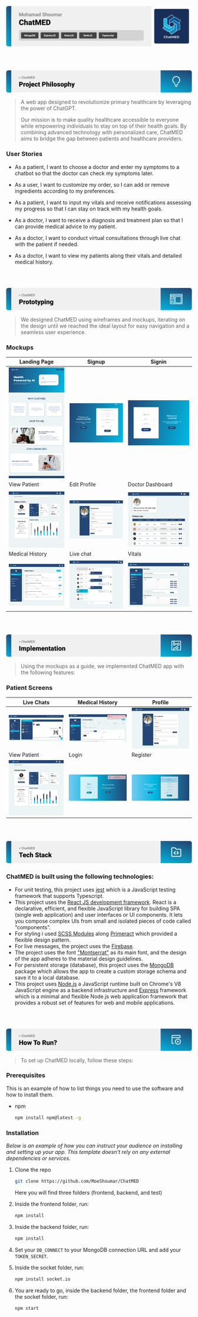 <img src="./readme/title1.svg"/>

<br><br>

<!-- project philosophy -->
<img src="./readme/title2.svg"/>

> A web app designed to revolutionize primary healthcare by leveraging the power of ChatGPT.
>
> Our mission is to make quality healthcare accessible to everyone while empowering individuals to stay on top of their health goals. By combining advanced technology with personalized care, ChatMED aims to bridge the gap between patients and healthcare providers.

### User Stories

- As a patient, I want to choose a doctor and enter my symptoms to a chatbot so that the doctor can check my symptoms later.
- As a user, I want to customize my order, so I can add or remove ingredients according to my preferences.
- As a patient, I want to input my vitals and receive notifications assessing my progress so that I can stay on track with my health goals.

- As a doctor, I want to receive a diagnosis and treatment plan so that I can provide medical advice to my patient.
- As a doctor, I want to conduct virtual consultations through live chat with the patient if needed.
- As a doctor, I want to view my patients along their vitals and detailed medical history.

<br><br>

<!-- Prototyping -->
<img src="./readme/title3.svg"/>

> We designed ChatMED using wireframes and mockups, iterating on the design until we reached the ideal layout for easy navigation and a seamless user experience.

### Mockups

| Landing Page                                   | Signup                                  | Signin                                      |
| ---------------------------------------------- | --------------------------------------- | ------------------------------------------- |
| ![Landing](./readme/demo/Landingpagefigma.png) | ![fsdaf](./readme/demo/figmasignup.png) | ![zed](./readme/demo/signinfigma.png)       |
| View Patient                                   | Edit Profile                            | Doctor Dashboard                            |
|                                                |                                         |                                             |
| ![Landing](./readme/demo/ViewPatient.png)      | ![fsdaf](./readme/demo/Profile.jpg)     | ![fsdaf](./readme/demo/DoctorDashboard.png) |
| Medical History                                | Live chat                               | Vitals                                      |
|                                                |                                         |                                             |
| ![Landing](./readme/demo/historyfigma.png)     | ![fsdaf](./readme/demo/Chats.jpg)       | ![fsdaf](./readme/demo/vitalsfigma.png)     |

<br><br>

<!-- Implementation -->
<img src="./readme/title4.svg"/>

> Using the mockups as a guide, we implemented ChatMED app with the following features:

### Patient Screens

| Live Chats                                | Medical History                     | Profile                                 |
| ----------------------------------------- | ----------------------------------- | --------------------------------------- |
| ![Landing](./readme/demo/chatsImp.png)    | ![fsdaf](./readme/demo/history.png) | ![fsdaf](./readme/demo/Profile.jpg)     |
| View Patient                              | Login                               | Register                                |
| ![Landing](./readme/demo/ViewPatient.png) | ![fsdaf](./readme/demo/logIn.png)   | ![fsdaf](./readme/demo/registerImp.png) |

<br><br>

<!-- Tech stack -->
<img src="./readme/title5.svg"/>

### ChatMED is built using the following technologies:

- For unit testing, this project uses [jest](https://jestjs.io/) which is a JavaScript testing framework that supports Typescript.
- This project uses the [React JS development framework](https://reactjs.org/). React is a declarative, efficient, and flexible JavaScript library for building SPA (single web application) and user interfaces or UI components. It lets you compose complex UIs from small and isolated pieces of code called “components”.
- For styling i used [SCSS Modules](https://sass-lang.com/) along [Primeract](https://primereact.org/) which provided a flexible design pattern.
- For live messages, the project uses the [Firebase](https://firebase.google.com/).
- The project uses the font ["Montserrat"](https://fonts.google.com/specimen/Montserrat) as its main font, and the design of the app adheres to the material design guidelines.
- For persistent storage (database), this project uses the [MongoDB](https://www.mongodb.com/) package which allows the app to create a custom storage schema and save it to a local database.
- This project uses [Node.js](https://nodejs.org/) a JavaScript runtime built on Chrome's V8 JavaScript engine as a backend infrastructure and [Express](https://expressjs.com/) framework which is a minimal and flexible Node.js web application framework that provides a robust set of features for web and mobile applications.

<br><br>

<!-- How to run -->
<img src="./readme/title6.svg"/>

> To set up ChatMED locally, follow these steps:

### Prerequisites

This is an example of how to list things you need to use the software and how to install them.

- npm
  ```sh
  npm install npm@latest -g
  ```

### Installation

_Below is an example of how you can instruct your audience on installing and setting up your app. This template doesn't rely on any external dependencies or services._

1. Clone the repo
   ```sh
   git clone https://github.com/MoeShoumar/ChatMED
   ```
   Here you will find three folders (frontend, backend, and test)
2. Inside the frontend folder, run:

   ```sh
   npm install
   ```

3. Inside the backend folder, run:
   ```sh
   npm install
   ```
4. Set your `DB_CONNECT` to your MongoDB connection URL and add your `TOKEN_SECRET`.

5. Inside the socket folder, run:

   ```sh
   npm install socket.io
   ```

6. You are ready to go, inside the backend folder, the frontend folder and the socket folder, run:
   ```sh
   npm start
   ```
